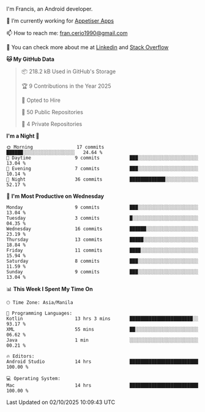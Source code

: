 
I'm Francis, an Android developer.

🔭 I’m currently working for [Appetiser Apps](http://appetiser.com.au)

📫 How to reach me: fran.cerio1990@gmail.com

👀 You can check more about me at [Linkedin](https://www.linkedin.com/in/francerio/) and [Stack Overflow](https://stackoverflow.com/users/1614267/fran-ceriu)



<!--START_SECTION:waka-->
**🐱 My GitHub Data** 

> 📦 218.2 kB Used in GitHub's Storage 
 > 
> 🏆 9 Contributions in the Year 2025
 > 
> 💼 Opted to Hire
 > 
> 📜 50 Public Repositories 
 > 
> 🔑 4 Private Repositories 
 > 
**I'm a Night 🦉** 

```text
🌞 Morning                17 commits          ██████░░░░░░░░░░░░░░░░░░░   24.64 % 
🌆 Daytime                9 commits           ███░░░░░░░░░░░░░░░░░░░░░░   13.04 % 
🌃 Evening                7 commits           ███░░░░░░░░░░░░░░░░░░░░░░   10.14 % 
🌙 Night                  36 commits          █████████████░░░░░░░░░░░░   52.17 % 
```
📅 **I'm Most Productive on Wednesday** 

```text
Monday                   9 commits           ███░░░░░░░░░░░░░░░░░░░░░░   13.04 % 
Tuesday                  3 commits           █░░░░░░░░░░░░░░░░░░░░░░░░   04.35 % 
Wednesday                16 commits          ██████░░░░░░░░░░░░░░░░░░░   23.19 % 
Thursday                 13 commits          █████░░░░░░░░░░░░░░░░░░░░   18.84 % 
Friday                   11 commits          ████░░░░░░░░░░░░░░░░░░░░░   15.94 % 
Saturday                 8 commits           ███░░░░░░░░░░░░░░░░░░░░░░   11.59 % 
Sunday                   9 commits           ███░░░░░░░░░░░░░░░░░░░░░░   13.04 % 
```


📊 **This Week I Spent My Time On** 

```text
🕑︎ Time Zone: Asia/Manila

💬 Programming Languages: 
Kotlin                   13 hrs 3 mins       ███████████████████████░░   93.17 % 
XML                      55 mins             ██░░░░░░░░░░░░░░░░░░░░░░░   06.62 % 
Java                     1 min               ░░░░░░░░░░░░░░░░░░░░░░░░░   00.21 % 

🔥 Editors: 
Android Studio           14 hrs              █████████████████████████   100.00 % 

💻 Operating System: 
Mac                      14 hrs              █████████████████████████   100.00 % 
```


 Last Updated on 02/10/2025 10:09:43 UTC
<!--END_SECTION:waka-->
